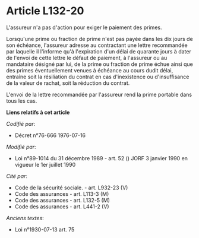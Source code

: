 # Article L132-20

L'assureur n'a pas d'action pour exiger le paiement des primes.

Lorsqu'une prime ou fraction de prime n'est pas payée dans les dix jours de son échéance, l'assureur adresse au contractant
une lettre recommandée par laquelle il l'informe qu'à l'expiration d'un délai de quarante jours à dater de l'envoi de cette
lettre le défaut de paiement, à l'assureur ou au mandataire désigné par lui, de la prime ou fraction de prime échue ainsi que
des primes éventuellement venues à échéance au cours dudit délai, entraîne soit la résiliation du contrat en cas
d'inexistence ou d'insuffisance de la valeur de rachat, soit la réduction du contrat.

L'envoi de la lettre recommandée par l'assureur rend la prime portable dans tous les cas.

**Liens relatifs à cet article**

_Codifié par_:

  - Décret n°76-666 1976-07-16

_Modifié par_:

  - Loi n°89-1014 du 31 décembre 1989 - art. 52 () JORF 3 janvier 1990 en vigueur le 1er juillet 1990

_Cité par_:

  - Code de la sécurité sociale. - art. L932-23 (V)
  - Code des assurances - art. L113-3 (M)
  - Code des assurances - art. L132-5 (M)
  - Code des assurances - art. L441-2 (V)

_Anciens textes_:

  - Loi n°1930-07-13 art. 75
